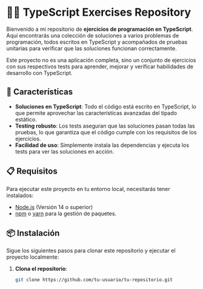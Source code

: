 # 🧑‍💻 TypeScript Exercises Repository

Bienvenido a mi repositorio de **ejercicios de programación en TypeScript**. Aquí encontrarás una colección de soluciones a varios problemas de programación, todos escritos en TypeScript y acompañados de pruebas unitarias para verificar que las soluciones funcionan correctamente.

Este proyecto no es una aplicación completa, sino un conjunto de ejercicios con sus respectivos tests para aprender, mejorar y verificar habilidades de desarrollo con TypeScript.

## 🚀 Características

- **Soluciones en TypeScript**: Todo el código está escrito en TypeScript, lo que permite aprovechar las características avanzadas del tipado estático.
- **Testing robusto**: Los tests aseguran que las soluciones pasan todas las pruebas, lo que garantiza que el código cumple con los requisitos de los ejercicios.
- **Facilidad de uso**: Simplemente instala las dependencias y ejecuta los tests para ver las soluciones en acción.

## 📋 Requisitos

Para ejecutar este proyecto en tu entorno local, necesitarás tener instalados:

- [Node.js](https://nodejs.org/) (Versión 14 o superior)
- [npm](https://www.npmjs.com/) o [yarn](https://yarnpkg.com/) para la gestión de paquetes.

## 📦 Instalación

Sigue los siguientes pasos para clonar este repositorio y ejecutar el proyecto localmente:

1. **Clona el repositorio**:

   ```bash
   git clone https://github.com/tu-usuario/tu-repositorio.git
   ```
